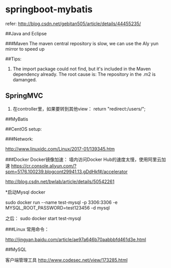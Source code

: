 # springboot-mybatis

refer: http://blog.csdn.net/gebitan505/article/details/44455235/

##Java and Eclipse

###Maven
The maven central repository is slow, we can use the Aly yun mirror to speed up

##Tips:
1. The import package could not find, but it's included in the Maven dependency already. The root cause is: The repository in the .m2 is damanged.

## SpringMVC
1. 在controller里，如果要转到其他view：
    return "redirect:/users/";
    
    
##MyBatis 

##CentOS setup:

###Network:

http://www.linuxidc.com/Linux/2017-01/139345.htm

###Docker
Docker镜像加速：
墙内访问Docker Hub的速度太慢，使用阿里云加速
https://cr.console.aliyun.com/?spm=5176.100239.blogcont29941.13.gDdHkf#/accelerator

http://blog.csdn.net/bwlab/article/details/50542261

*启动Mysql docker

sudo docker run --name test-mysql -p 3306:3306 -e MYSQL_ROOT_PASSWORD=test123456 -d mysql

之后：
sudo docker start test-mysql

###Linux 常用命令：

http://jingyan.baidu.com/article/ae97a646b70aabbbfd461d3e.html


##MySQL

客户端管理工具
http://www.codesec.net/view/173285.html

